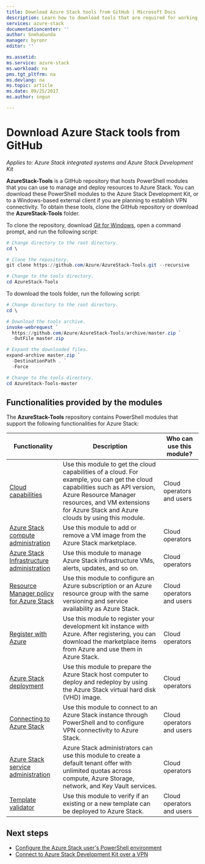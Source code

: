 ```yaml
---
title: Download Azure Stack tools from GitHub | Microsoft Docs
description: Learn how to download tools that are required for working with Azure Stack.
services: azure-stack
documentationcenter: ''
author: SnehaGunda
manager: byronr
editor: ''

ms.assetid:
ms.service: azure-stack
ms.workload: na
pms.tgt_pltfrm: na
ms.devlang: na
ms.topic: article
ms.date: 09/25/2017
ms.author: sngun

---
```


# Download Azure Stack tools from GitHub

*Applies to: Azure Stack integrated systems and Azure Stack Development Kit*

**AzureStack-Tools** is a GitHub repository that hosts PowerShell modules that you can use to manage and deploy resources to Azure Stack. You can download these PowerShell modules to the Azure Stack Development Kit, or to a Windows-based external client if you are planning to establish VPN connectivity. To obtain these tools, clone the GitHub repository or download the **AzureStack-Tools** folder. 

To clone the repository, download [Git for Windows](https://git-scm.com/download/win), open a command prompt, and run the following script:

```PowerShell
# Change directory to the root directory. 
cd \

# Clone the repository.
git clone https://github.com/Azure/AzureStack-Tools.git --recursive

# Change to the tools directory.
cd AzureStack-Tools
```

To download the tools folder, run the following script:

```PowerShell
# Change directory to the root directory. 
cd \

# Download the tools archive.
invoke-webrequest `
  https://github.com/Azure/AzureStack-Tools/archive/master.zip `
  -OutFile master.zip

# Expand the downloaded files.
expand-archive master.zip `
  -DestinationPath . `
  -Force

# Change to the tools directory.
cd AzureStack-Tools-master

```

## Functionalities provided by the modules

The **AzureStack-Tools** repository contains PowerShell modules that support the following functionalities for Azure Stack:  

| Functionality | Description | Who can use this module? |
| --- | --- | --- |
| [Cloud capabilities](user/azure-stack-validate-templates.md) | Use this module to get the cloud capabilities of a cloud. For example, you can get the cloud capabilities such as API version, Azure Resource Manager resources, and VM extensions for Azure Stack and Azure clouds by using this module. | Cloud operators and users |
| [Azure Stack compute administration](azure-stack-add-vm-image.md) | Use this module to add or remove a VM image from the Azure Stack marketplace. | Cloud operators |
| [Azure Stack Infrastructure administration](https://github.com/Azure/AzureStack-Tools/blob/master/Infrastructure/README.md) | Use this module to manage Azure Stack infrastructure VMs, alerts, updates, and so on. |  Cloud operators|
| [Resource Manager policy for Azure Stack](user/azure-stack-policy-module.md) | Use this module to configure an Azure subscription or an Azure resource group with the same versioning and service availability as Azure Stack. | Cloud operators and users |
| [Register with Azure](azure-stack-register.md) | Use this module to register your development kit instance with Azure. After registering, you can download the marketplace items from Azure and use them in Azure Stack. | Cloud operators |
| [Azure Stack deployment](azure-stack-run-powershell-script.md) | Use this module to prepare the Azure Stack host computer to deploy and redeploy by using the Azure Stack virtual hard disk (VHD) image. | Cloud operators|
| [Connecting to Azure Stack](azure-stack-connect-powershell.md) | Use this module to connect to an Azure Stack instance through PowerShell and to configure VPN connectivity to Azure Stack. | Cloud operators and users |
| [Azure Stack service administration](azure-stack-create-offer.md) | Azure Stack administrators can use this module to create a default tenant offer with unlimited quotas across compute, Azure Storage, network, and Key Vault services.   | Cloud operators|
| [Template validator](user/azure-stack-validate-templates.md) | Use this module to verify if an existing or a new template can be deployed to Azure Stack. | Cloud operators and users|


## Next steps
* [Configure the Azure Stack user's PowerShell environment](user/azure-stack-powershell-configure-user.md)   
* [Connect to Azure Stack Development Kit over a VPN](azure-stack-connect-azure-stack.md)  
